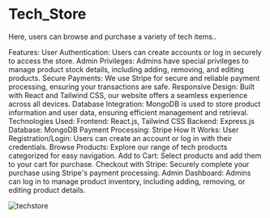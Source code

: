 # Tech_Store
Here, users can browse and purchase a variety of tech items..

Features:
User Authentication: Users can create accounts or log in securely to access the store.
Admin Privileges: Admins have special privileges to manage product stock details, including adding, removing, and editing products.
Secure Payments: We use Stripe for secure and reliable payment processing, ensuring your transactions are safe.
Responsive Design: Built with React and Tailwind CSS, our website offers a seamless experience across all devices.
Database Integration: MongoDB is used to store product information and user data, ensuring efficient management and retrieval.
Technologies Used:
Frontend: React.js, Tailwind CSS
Backend: Express.js
Database: MongoDB
Payment Processing: Stripe
How It Works:
User Registration/Login:
Users can create an account or log in with their credentials.
Browse Products:
Explore our range of tech products categorized for easy navigation.
Add to Cart:
Select products and add them to your cart for purchase.
Checkout with Stripe:
Securely complete your purchase using Stripe's payment processing.
Admin Dashboard:
Admins can log in to manage product inventory, including adding, removing, or editing product details.

![techstore](https://github.com/achala2702/Tech_Store/assets/158311300/5166e87e-5155-41b3-b924-def39420a4f1)

